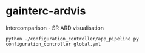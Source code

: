 # gainterc-ardvis

Intercomparison - SR ARD visualisation

```code
python ./configuration_controller/app_pipeline.py configuration_controller global.yml
```
